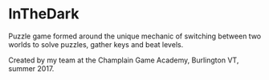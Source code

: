 # InTheDark
Puzzle game formed around the unique mechanic of switching between two worlds to solve puzzles, gather keys and beat levels.


Created by my team at the Champlain Game Academy, Burlington VT, summer 2017.
